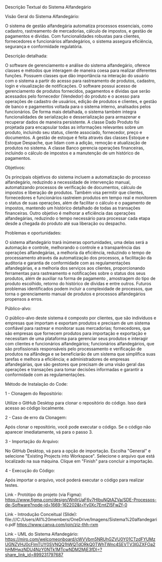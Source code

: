 Descrição Textual do Sistema Alfandegário

Visão Geral do Sistema Alfandegário:

O sistema de gestão alfandegária automatiza processos essenciais, como cadastro, rastreamento de mercadorias, cálculo de impostos, 
e gestão de pagamentos e dívidas. Com funcionalidades robustas para clientes, fornecedores e funcionários alfandegários, o sistema assegura eficiência, segurança e conformidade regulatória.

Descrição detalhada:

O software de gerenciamento e análise do sistema alfandegário, oferece classes e métodos que interagem de maneira coesa para realizar diferentes funções. 
Possuem classes que dão importância na interação do usuário com o sistema a partir do acesso para rastreamento de produtos, cadastro, login e visualização de notificações.
O software possui acesso de gerenciamento de produtos fornecidos, pagamentos e dívidas que serão acessados pelo fornecedor (Vendedor) do produto e o acesso para operações 
de cadastro de usuários, edição de produtos e clientes, e gestão de banco e pagamentos voltada para o sistema interno, analisados pelos funcionários. 
De forma mais detalhada, o sistema também integra funcionalidades de serialização e desserialização para armazenar e recuperar dados de maneira persistente. 
A classe Dado Produto foi projetada para encapsular todas as informações relevantes sobre um produto, incluindo seu status, cliente associado, fornecedor, preço e documentos. 
A gestão de estoque é feita através das classes Estoque e Estoque Despache, que lidam com a adição, remoção e atualização de produtos no sistema. 
A classe Banco gerencia operações financeiras, incluindo o cálculo de impostos e a manutenção de um histórico de pagamentos.

Objetivos:

Os principais objetivos do sistema incluem a automatização do processo alfandegário, reduzindo a necessidade de intervenção manual,
automatizando processos de verificação de documentos, cálculo de impostos e liberação de produtos. Também visa permitir que clientes, 
fornecedores e funcionários rastreiem produtos em tempo real e monitorem o status de suas operações, além de facilitar o cálculo e o pagamento de impostos,
mantendo um histórico detalhado de todas as transações financeiras. Outro objetivo é melhorar a eficiência das operações alfandegárias, 
reduzindo o tempo necessário para processar cada etapa desde a chegada do produto até sua liberação ou despacho.

Problemas e oportunidades:

O sistema alfandegário trará inúmeras oportunidades, uma delas será a automação e controle, 
melhorando o controle e a transparência das operações alfandegárias, a melhoria da eficiência, 
reduzindo o tempo de processamento através da automatização dos processos, a facilitação da auditoria
e garantia de conformidade com as regulamentações alfandegárias, e a melhoria dos serviços aos clientes, 
proporcionando ferramentas para rastreamento e notificações sobre o status dos seus produtos, além de auxiliar na forma de pagamento , 
amostragem do tipo de produto escolhido, retorno do histórico de dívidas e entre outros. Futuros problemas identificados podem incluir 
a complexidade de processos, que torna o gerenciamento manual de produtos e processos alfandegários propensos a erros. 

Público-alvo:

O público-alvo deste sistema é composto por clientes, que são indivíduos e empresas que importam e exportam produtos e precisam de um sistema confiável para rastrear e monitorar suas mercadorias; 
fornecedores, que são empresas que fornecem produtos para importação e exportação e necessitam de uma plataforma para gerenciar seus produtos e interagir com clientes e funcionários alfandegários; 
funcionários alfandegários, que são profissionais responsáveis pelo processamento e verificação de produtos na alfândega e se beneficiarão de um sistema que simplifica suas tarefas e melhora a eficiência;
e administradores de empresas alfandegárias, que são gestores que precisam de uma visão geral das operações e transações para tomar decisões informadas e garantir a conformidade com as regulamentações. 

Método de Instalação do Code:

1 - Clonagem do Repositório:

Utilize o GitHub Desktop para clonar o repositório do código.
Isso dará acesso ao código localmente.

2 - Caso de erro da Clonagem:

Após clonar o repositório, você pode executar o código.
Se o código não aparecer imediatamente, vá para o passo 3.


3 - Importação do Arquivo:

No GitHub Desktop, vá para a opção de importação.
Escolha "General" e selecione "Existing Projects into Workspace".
Selecione o arquivo que está localizado na sua máquina.
Clique em "Finish" para concluir a importação.

4 - Execução do Código:

Após importar o arquivo, você poderá executar o código para realizar testes.


Link - Protótipo do projeto (via Figma): 
https://www.figma.com/design/WnIlrUaF6v7HIbuNQtAZVa/SDE-Processos-de-Software?node-id=1669-162202&t=Yy0Xc7EmtZl5FwZf-0

Link - Introdução Conceitual (Slide): 
file:///C:/Users/All%20members/OneDrive/Imagens/Sistema%20alfandegario.pdf
https://www.canva.com/join/zjz-thh-rxm

Link - UML do Sistema Alfandegário:  
https://miro.com/welcomeonboard/cWVVbm5NRUhGZVU0Y01CTzdFYUMzUGNZVHJ0cFlmTUY0SVNQQ1hWQTdORkQ0TWhTWnc4SEVTV3lGZXFOa2hHMHwzNDU4NzY0NTk1MTcwNDM2MjE3fDI=?share_link_id=899231797687    

